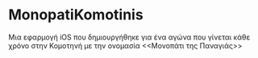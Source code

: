 # MonopatiKomotinis
Μια εφαρμογή iOS που δημιουργήθηκε για ένα αγώνα που γίνεται κάθε χρόνο στην Κομοτηνή με την ονομασία &lt;&lt;Μονοπάτι της Παναγιάς>>

